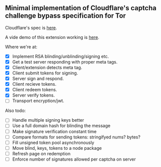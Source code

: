 ## Minimal implementation of Cloudflare's captcha challenge bypass specification for Tor

Cloudflare's spec is [here](https://github.com/cloudflare/challenge-bypass-specification/).

A vide demo of this extension working is [here](https://youtu.be/cO4SsoHN7Yw).

Where we're at:
- [x] Implement RSA blinding/unblinding/signing etc.
- [x] Get a test server responding with proper meta tags.
- [x] Client/extension detects meta tag.
- [x] Client submit tokens for signing.
- [x] Server sign and respond.
- [x] Client recieve tokens.
- [x] Client redeem tokens.
- [x] Server verify tokens.
- [ ] Transport encryption/jwt.
 
Also todo:
- [ ] Handle multiple signing keys better
- [ ] Use a full domain hash for blinding the message
- [ ] Make signature verification constant time
- [ ] Compare formats for sending tokens: stringifyed nums? bytes?
- [ ] Fill unsigned token pool asynchronously
- [ ] Move blind, keys, tokens to a node package
- [ ] Refresh page on redemption
- [ ] Enforce number of signatures allowed per captcha on server
